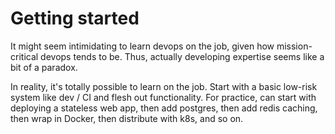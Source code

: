 # Getting started

It might seem intimidating to learn devops on the job, given how mission-critical devops tends to be. Thus, actually developing expertise seems like a bit of a paradox.

In reality, it's totally possible to learn on the job. Start with a basic low-risk system like dev / CI and flesh out functionality. For practice, can start with deploying a stateless web app, then add postgres, then add redis caching, then wrap in Docker, then distribute with k8s, and so on.
